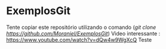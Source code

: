 # ExemplosGit
Tente copiar este repositório utilizando o comando (*git clone https://github.com/Moraniel/ExemplosGit*)
Video interessante : https://www.youtube.com/watch?v=dQw4w9WgXcQ
Teste